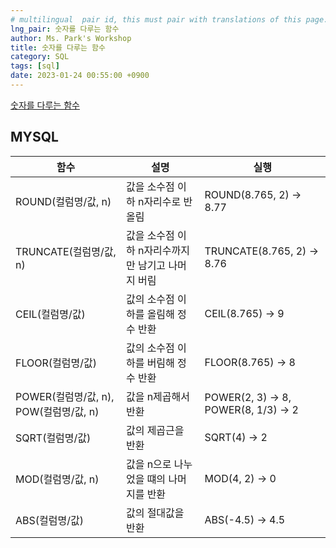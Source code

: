 ```yaml
---
# multilingual  pair id, this must pair with translations of this page. (This name must be unique)
lng_pair: 숫자를 다루는 함수
author: Ms. Park's Workshop
title: 숫자를 다루는 함수
category: SQL
tags: [sql]
date: 2023-01-24 00:55:00 +0900
---
```

<!-- 소제목 -->
<!-- outline-start -->
<a href="https://dev.mysql.com/doc/refman/8.0/en/numeric-functions.html">숫자를 다루는 함수</a>
<!-- outline-end -->

<h2>MYSQL</h2>
<table>
    <thead>
        <tr>
            <th>함수</th>
            <th>설명</th>
            <th>실행</th>
        </tr>
    </thead>
    <tbody>
        <tr>
            <td>ROUND(컬럼명/값, n)</td>
            <td>값을 소수점 이하 n자리수로 반올림</td>
            <td>ROUND(8.765, 2) -> 8.77</td>
        </tr>
        <tr>
            <td>TRUNCATE(컬럼명/값, n)</td>
            <td>값을 소수점 이하 n자리수까지만 남기고 나머지 버림</td>
            <td>TRUNCATE(8.765, 2) -> 8.76</td>
        </tr>
        <tr>
            <td>CEIL(컬럼명/값)</td>
            <td>값의 소수점 이하를 올림해 정수 반환</td>
            <td>CEIL(8.765) -> 9</td>
        </tr>
        <tr>
            <td>FLOOR(컬럼명/값)</td>
            <td>값의 소수점 이하를 버림해 정수 반환</td>
            <td>FLOOR(8.765) -> 8</td>
        </tr>
        <tr>
            <td>POWER(컬럼명/값, n), POW(컬럼명/값, n)</td>
            <td>값을 n제곱해서 반환</td>
            <td>POWER(2, 3) -> 8, POWER(8, 1/3) -> 2</td>
        </tr>
        <tr>
            <td>SQRT(컬럼명/값)</td>
            <td>값의 제곱근을 반환</td>
            <td>SQRT(4) -> 2</td>
        </tr>
        <tr>
            <td>MOD(컬럼명/값, n)</td>
            <td>값을 n으로 나누었을 떄의 나머지를 반환</td>
            <td>MOD(4, 2) -> 0</td>
        </tr>
        <tr>
            <td>ABS(컬럼명/값)</td>
            <td>값의 절대값을 반환</td>
            <td>ABS(-4.5) -> 4.5</td>
        </tr>
    </tbody>
</table>